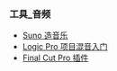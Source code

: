 ### 工具_音频
- [Suno 造音乐](https://suno.com/blog/v3)
- [Logic Pro 项目混音入门](https://support.apple.com/zh-cn/guide/logicpro/lgcp146fb520/10.7.8/mac/12.3)
- [Final Cut Pro 插件](https://www.motionvfx.com/)